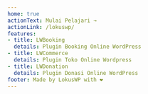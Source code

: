 ```yaml
---
home: true
actionText: Mulai Pelajari →
actionLink: /lokuswp/
features:
- title: LWBooking
  details: Plugin Booking Online WordPress
- title: LWCommerce
  details: Plugin Toko Online Wordpress
- title: LWDonation 
  details: Plugin Donasi Online WordPress
footer: Made by LokusWP with ❤️
---
```

